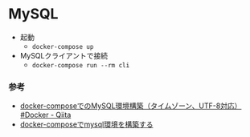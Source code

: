 # MySQL

- 起動
   - `docker-compose up`
- MySQLクライアントで接続
   - `docker-compose run --rm cli`

### 参考
- [docker-composeでのMySQL環境構築（タイムゾーン、UTF-8対応） #Docker - Qiita](https://qiita.com/p5750/items/c8e20744bd05fe6de8ea)
- [docker-composeでmysql環境を構築する](https://zenn.dev/mstn_/articles/ad5d7c7ad7e2d6)

